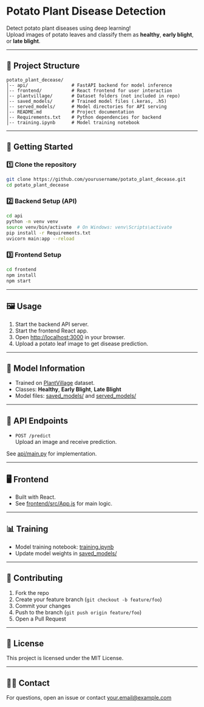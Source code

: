 # Potato Plant Disease Detection

Detect potato plant diseases using deep learning!  
Upload images of potato leaves and classify them as **healthy**, **early blight**, or **late blight**.

---

## 📂 Project Structure

```
potato_plant_decease/
│-- api/                # FastAPI backend for model inference
│-- frontend/           # React frontend for user interaction
│-- plantvillage/       # Dataset folders (not included in repo)
│-- saved_models/       # Trained model files (.keras, .h5)
│-- served_models/      # Model directories for API serving
│-- README.md           # Project documentation
│-- Requirements.txt    # Python dependencies for backend
│-- training.ipynb      # Model training notebook
```

---

## 🚀 Getting Started

### 1️⃣ Clone the repository

```sh
git clone https://github.com/yourusername/potato_plant_decease.git
cd potato_plant_decease
```

### 2️⃣ Backend Setup (API)

```sh
cd api
python -m venv venv
source venv/bin/activate  # On Windows: venv\Scripts\activate
pip install -r Requirements.txt
uvicorn main:app --reload
```

### 3️⃣ Frontend Setup

```sh
cd frontend
npm install
npm start
```

---

## 🖼️ Usage

1. Start the backend API server.
2. Start the frontend React app.
3. Open [http://localhost:3000](http://localhost:3000) in your browser.
4. Upload a potato leaf image to get disease prediction.

---

## 🧠 Model Information

- Trained on [PlantVillage](https://www.plantvillage.org/) dataset.
- Classes: **Healthy**, **Early Blight**, **Late Blight**
- Model files: [saved_models/](saved_models/) and [served_models/](served_models/)

---

## 🔌 API Endpoints

- `POST /predict`  
  Upload an image and receive prediction.

See [api/main.py](api/main.py) for implementation.

---

## 🖥️ Frontend

- Built with React.
- See [frontend/src/App.js](frontend/src/App.js) for main logic.

---

## 📊 Training

- Model training notebook: [training.ipynb](training.ipynb)
- Update model weights in [saved_models/](saved_models/)

---

## 🤝 Contributing

1. Fork the repo
2. Create your feature branch (`git checkout -b feature/foo`)
3. Commit your changes
4. Push to the branch (`git push origin feature/foo`)
5. Open a Pull Request

---

## 📄 License

This project is licensed under the MIT License.

---

## 🙋‍♂️ Contact

For questions, open an issue or contact [your.email@example.com](mailto:your.email@example.com)